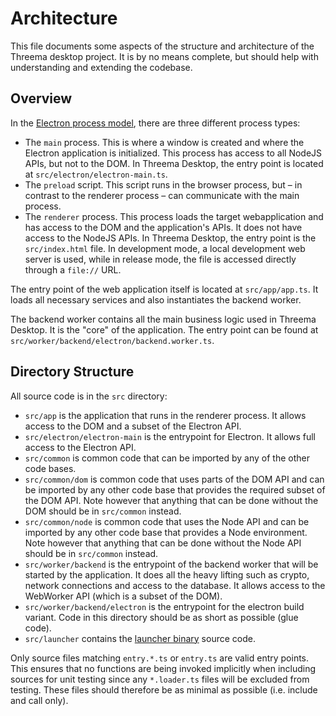 # Architecture

This file documents some aspects of the structure and architecture of the Threema desktop project.
It is by no means complete, but should help with understanding and extending the codebase.

## Overview

In the [Electron process model](https://www.electronjs.org/docs/latest/tutorial/process-model/),
there are three different process types:

- The `main` process. This is where a window is created and where the Electron application is
  initialized. This process has access to all NodeJS APIs, but not to the DOM. In Threema Desktop,
  the entry point is located at `src/electron/electron-main.ts`.
- The `preload` script. This script runs in the browser process, but – in contrast to the renderer
  process – can communicate with the main process.
- The `renderer` process. This process loads the target webapplication and has access to the DOM and
  the application's APIs. It does not have access to the NodeJS APIs. In Threema Desktop, the entry
  point is the `src/index.html` file. In development mode, a local development web server is used,
  while in release mode, the file is accessed directly through a `file://` URL.

The entry point of the web application itself is located at `src/app/app.ts`. It loads all necessary
services and also instantiates the backend worker.

The backend worker contains all the main business logic used in Threema Desktop. It is the "core" of
the application. The entry point can be found at `src/worker/backend/electron/backend.worker.ts`.

## Directory Structure

All source code is in the `src` directory:

- `src/app` is the application that runs in the renderer process. It allows access to the DOM and a
  subset of the Electron API.
- `src/electron/electron-main` is the entrypoint for Electron. It allows full access to the Electron
  API.
- `src/common` is common code that can be imported by any of the other code bases.
- `src/common/dom` is common code that uses parts of the DOM API and can be imported by any other
  code base that provides the required subset of the DOM API. Note however that anything that can be
  done without the DOM should be in `src/common` instead.
- `src/common/node` is common code that uses the Node API and can be imported by any other code base
  that provides a Node environment. Note however that anything that can be done without the Node API
  should be in `src/common` instead.
- `src/worker/backend` is the entrypoint of the backend worker that will be started by the
  application. It does all the heavy lifting such as crypto, network connections and access to the
  database. It allows access to the WebWorker API (which is a subset of the DOM).
- `src/worker/backend/electron` is the entrypoint for the electron build variant. Code in this
  directory should be as short as possible (glue code).
- `src/launcher` contains the [launcher binary](./launcher-binary.md) source code.

Only source files matching `entry.*.ts` or `entry.ts` are valid entry points. This ensures that no
functions are being invoked implicitly when including sources for unit testing since any
`*.loader.ts` files will be excluded from testing. These files should therefore be as minimal as
possible (i.e. include and call only).

